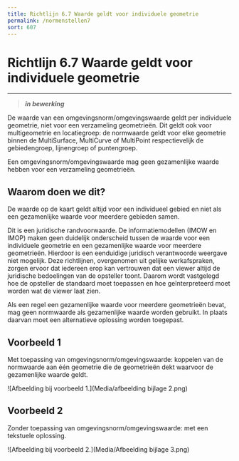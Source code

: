 ```yaml
---
title: Richtlijn 6.7 Waarde geldt voor individuele geometrie  
permalink: /normenstellen7
sort: 607
---
```


# Richtlijn 6.7 Waarde geldt voor individuele geometrie  
----------------

> _**in bewerking**_

De waarde van een omgevingsnorm/omgevingswaarde geldt per individuele geometrie, niet voor een verzameling geometrieën. Dit geldt ook voor multigeometrie en locatiegroep: de normwaarde geldt voor elke geometrie binnen de MultiSurface, MultiCurve of MultiPoint respectievelijk de gebiedengroep, lijnengroep of puntengroep. 

Een omgevingsnorm/omgevingswaarde mag geen gezamenlijke waarde hebben voor een verzameling geometrieën.  

## Waarom doen we dit?

De waarde op de kaart geldt altijd voor een individueel gebied en niet als een gezamenlijke waarde voor meerdere gebieden samen. 

Dit is een juridische randvoorwaarde. De informatiemodellen (IMOW en IMOP) maken geen duidelijk onderscheid tussen de waarde voor een individuele geometrie en een gezamenlijke waarde voor meerdere geometrieën. Hierdoor is een eenduidige juridisch verantwoorde weergave niet mogelijk. Deze richtlijnen, overgenomen uit gelijke werkafspraken, zorgen ervoor dat iedereen erop kan vertrouwen dat een viewer altijd de juridische bedoelingen van de opsteller toont. Daarom wordt vastgelegd hoe de opsteller de standaard moet toepassen en hoe geïnterpreteerd moet worden wat de viewer laat zien. 

Als een regel een gezamenlijke waarde voor meerdere geometrieën bevat, mag geen normwaarde als gezamenlijke waarde worden gebruikt. In plaats daarvan moet een alternatieve oplossing worden toegepast.
 
**Voorbeeld 1**
----------------
Met toepassing van omgevingsnorm/omgevingswaarde: koppelen van de normwaarde aan één geometrie die de geometrieën dekt waarvoor de gezamenlijke waarde geldt. 

![Afbeelding bij voorbeeld 1.](Media/afbeelding bijlage 2.png)

**Voorbeeld 2**
----------------
Zonder toepassing van omgevingsnorm/omgevingswaarde: met een tekstuele oplossing.  

![Afbeelding bij voorbeeld 2.](Media/Afbeelding bijlage 3.png)
